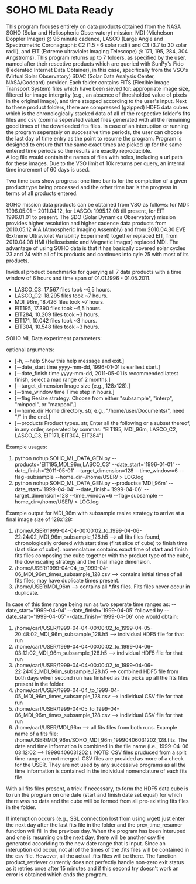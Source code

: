 # SOHO ML Data Ready
This program focuses entirely on data products obtained from the NASA SOHO (Solar and Heliospheric Observatory) mission: MDI (Michelson Doppler Imager) @ 96 minute cadence, 
LASCO (Large Angle and Spectrometric Coronagraph): C2 (1.5 - 6 solar radii) and C3 (3.7 to 30 solar radii), and EIT (Extreme ultraviolet Imaging Telescope) @ 171, 195, 284, 304 Angstroms).
This program returns up to 7 folders, as specified by the user, named after their resective products which are queried with SunPy's Fido (Federated Internet Data Obtainer), in this case, specifically from the VSO's (Virtual Solar Observatory) SDAC (Solar Data Analysis Center, NASA/Goddard) provider. 
Each folder contains FITS (Flexible Image Transport System) files which have been sieved for: appropriate image size, filtered for image intergrity (e.g., an absence of thresholded value of pixels in the original image), and time stepped according to the user's input.
Next to these product folders, there are compressed (gzipped) HDF5 data cubes which is the chronologically stacked data of all of the respective folder's fits files and csv (comma seperated value) files generated with all the remaining good times of the downloaded fits files. 
In case of an interuption or running the program seperately on successive time periods, the user can choose the last day of time entry as the point to resume the program. 
Program is designed to ensure that the same exact times are picked up for the same entered time periods so the results are exactly reproducible.  
A log file would contain the names of files with holes, including a url path for these images. 
Due to the VSO limit of 10k returns per query, an internal time increment of 60 days is used. 

Two time bars show progress: one time bar is for the completion of a given product type being processed and the other time bar is the progress in terms of all products entered.

SOHO mission data products can be obtained from VSO as follows: for MDI: 1996.05.01 − 2011.04.12, for LASCO: 1995.12.08 till present, for EIT 1996.01.01 to present. 
The SDO (Solar Dynamics Observatory) mission provides higher resolution and higher cadence data products from 2010.05.12 AIA (Atmospheric Imaging Assembly) and from 2010.04.30 EVE (Extreme Ultraviolet Variability Experiment) together replaced EIT, from 2010.04.08 HMI (Helioseismic and Magnetic Imager) replaced MDI. 
The advantage of using SOHO data is that it has basically covered solar cycles 23 and 24 with all of its products and continues into cyle 25 with most of its products.       

Invidual product benchmarks for querying all 7 data products with a time window of 6 hours and time span of 01.01.1996 - 01.05.2011.

- LASCO_C3: 17.567 files took ~6,5 hours.
- LASCO_C2: 18.295 files took ~7 hours.
- MDI_96m, 18.426 files took ~7 hours.
- EIT195, 17.390 files took ~6,5 hours.
- EIT284, 10.209 files took ~3 hours.
- EIT171, 10.042 files took ~3 hours.
- EIT304, 10.548 files took ~3 hours.

SOHO ML Data experiment parameters:

optional arguments:

- [-h, --help            Show this help message and exit.]  
- [--date_start time     yyyy-mm-dd, 1996-01-01 is earliest start.]
- [--date_finish time    yyyy-mm-dd, 2011-05-01 is recommended latest finish, select a max range of 2 months.]
- [--target_dimension    Image size (e.g., 128x128).]
- [--time_window time    Time step in hours.]
- [--flag 			    Resize strategy. Choose from either "subsample", "interp", "minpool", or "maxpool".]
- [--home_dir            Home directory. str, e.g., "/home/user/Documents/", need "/" in the end.]
- [--products            Product types. str, Enter all the following or a subset thereof, in any order, seperated by commas: "EIT195, MDI_96m, LASCO_C2, LASCO_C3, EIT171, EIT304, EIT284"]


Example usages: 
1. python nohup SOHO_ML_DATA_GEN.py --products='EIT195,MDI_96m,LASCO_C3' --date_start='1996-01-01' --date_finish='2011-05-01' --target_dimension=128 --time_window=6 
--flag=subsample --home_dir=/home/USER/ > LOG.log
2. python nohup SOHO_ML_DATA_GEN.py --products='MDI_96m' --date_start='1999-04-04' --date_finish='1999-04-06' --target_dimension=128 --time_window=6 
--flag=subsample --home_dir=/home/USER/ > LOG.log

Example output for MDI_96m with subsample resize strategy to arrive at a final image size of 128x128:
1. /home/USER/1999-04-04-00:00:02_to_1999-04-06-22:24:02_MDI_96m_subsample_128.h5 --> all fits files found, chronologically ordered with start time (first slice of cube) to finish time (last slice of cube). nomenclature contains exact time of start and finish fits files composing the cube together with the product type of the cube, the downscaling strategy and the final image dimension.
2. /home/USER/1999-04-04_to_1999-04-06_MDI_96m_times_subsample_128.csv --> contains initial times of all fits files; may have duplicate times present. 
3. /home/USER/MDI_96m --> contains all *.fits files. Fits files never occur in duplicate.

In case of this time range being run as two seperate time ranges as: --date_start='1999-04-04' --date_finish='1999-04-05' followed by --date_start='1999-04-05' --date_finish='1999-04-06' one would obtain: 
1. /home/carl/USER/1999-04-04-00:00:02_to_1999-04-05-20:48:02_MDI_96m_subsample_128.h5 --> individual HDF5 file for that run
2. /home/carl/USER/1999-04-04-00:00:02_to_1999-04-06-03:12:02_MDI_96m_subsample_128.h5 --> individual HDF5 file for that run
3. /home/carl/USER/1999-04-04-00:00:02_to_1999-04-06-22:24:02_MDI_96m_subsample_128.h5 --> combined HDF5 file from both days when second run has finished as this picks up all the fits files present in the folder.
4. /home/carl/USER/1999-04-04_to_1999-04-05_MDI_96m_times_subsample_128.csv --> individual CSV file for that run
5. /home/carl/USER/1999-04-05_to_1999-04-06_MDI_96m_times_subsample_128.csv --> individual CSV file for that run
6. /home/carl/USER/MDI_96m --> all fits files from both runs. 
Example name of a fits file: /home/USER/MDI_96m/SOHO_MDI_96m_19990406031202_128.fits. The date and time information is combined in the file name (i.e., 1999-04-06 03:12:02 --> 19990406031202 ).
NOTE: CSV files pruduced from a split time range are not merged. CSV files are provided as more of a check for the USER. They are not used by any successive programs as all the time information is contained in the individual nomenclature  of each fits file.  

With all fits files present, a trick if necessary, to form the HDF5 data cube is to run the program on one date (start and finish date set equal) for which there was no data and the cube will be formed from all pre-existing fits files in the folder.

If interuption occurs (e.g., SSL connection lost from using wget) just enter the next day after the last fits file in the folder and the prev_time_resumer function will fill in the previous day. 
When the program has been interuped and one is resuming on the next day, there will be another csv file generated accoriding to the new date range that is input. 
Since an interuption did occur, not all of the times of the .fits files will be contained in the csv file. However, all the actual 
.fits files will be there.
The function product_retriever currently does not perfectly handle non-zero exit status as it retries once after 15 minutes and if this second try doesn't work an error is obtained which ends the program.
